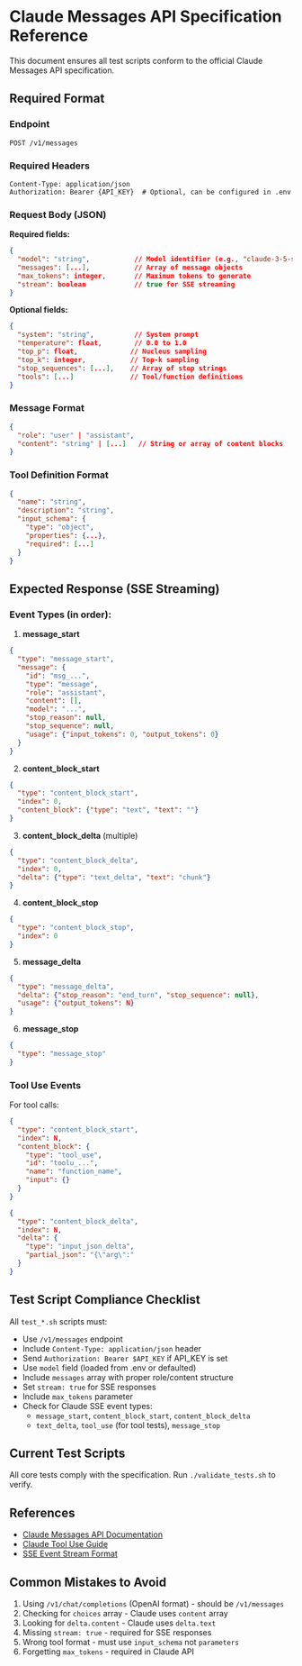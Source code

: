 # Claude Messages API Specification Reference

This document ensures all test scripts conform to the official Claude Messages API specification.

## Required Format

### Endpoint
```
POST /v1/messages
```

### Required Headers
```
Content-Type: application/json
Authorization: Bearer {API_KEY}  # Optional, can be configured in .env
```

### Request Body (JSON)

**Required fields:**
```json
{
  "model": "string",           // Model identifier (e.g., "claude-3-5-sonnet-20241022")
  "messages": [...],           // Array of message objects
  "max_tokens": integer,       // Maximum tokens to generate
  "stream": boolean            // true for SSE streaming
}
```

**Optional fields:**
```json
{
  "system": "string",          // System prompt
  "temperature": float,        // 0.0 to 1.0
  "top_p": float,             // Nucleus sampling
  "top_k": integer,           // Top-k sampling
  "stop_sequences": [...],    // Array of stop strings
  "tools": [...]              // Tool/function definitions
}
```

### Message Format
```json
{
  "role": "user" | "assistant",
  "content": "string" | [...]   // String or array of content blocks
}
```

### Tool Definition Format
```json
{
  "name": "string",
  "description": "string",
  "input_schema": {
    "type": "object",
    "properties": {...},
    "required": [...]
  }
}
```

## Expected Response (SSE Streaming)

### Event Types (in order):

1. **message_start**
```json
{
  "type": "message_start",
  "message": {
    "id": "msg_...",
    "type": "message",
    "role": "assistant",
    "content": [],
    "model": "...",
    "stop_reason": null,
    "stop_sequence": null,
    "usage": {"input_tokens": 0, "output_tokens": 0}
  }
}
```

2. **content_block_start**
```json
{
  "type": "content_block_start",
  "index": 0,
  "content_block": {"type": "text", "text": ""}
}
```

3. **content_block_delta** (multiple)
```json
{
  "type": "content_block_delta",
  "index": 0,
  "delta": {"type": "text_delta", "text": "chunk"}
}
```

4. **content_block_stop**
```json
{
  "type": "content_block_stop",
  "index": 0
}
```

5. **message_delta**
```json
{
  "type": "message_delta",
  "delta": {"stop_reason": "end_turn", "stop_sequence": null},
  "usage": {"output_tokens": N}
}
```

6. **message_stop**
```json
{
  "type": "message_stop"
}
```

### Tool Use Events

For tool calls:
```json
{
  "type": "content_block_start",
  "index": N,
  "content_block": {
    "type": "tool_use",
    "id": "toolu_...",
    "name": "function_name",
    "input": {}
  }
}
```

```json
{
  "type": "content_block_delta",
  "index": N,
  "delta": {
    "type": "input_json_delta",
    "partial_json": "{\"arg\":"
  }
}
```

## Test Script Compliance Checklist

All `test_*.sh` scripts must:

- Use `/v1/messages` endpoint
- Include `Content-Type: application/json` header
- Send `Authorization: Bearer $API_KEY` if API_KEY is set
- Use `model` field (loaded from .env or defaulted)
- Include `messages` array with proper role/content structure
- Set `stream: true` for SSE responses
- Include `max_tokens` parameter
- Check for Claude SSE event types:
  - `message_start`, `content_block_start`, `content_block_delta`
  - `text_delta`, `tool_use` (for tool tests), `message_stop`

## Current Test Scripts

All core tests comply with the specification. Run `./validate_tests.sh` to verify.

## References

- [Claude Messages API Documentation](https://docs.anthropic.com/claude/reference/messages_post)
- [Claude Tool Use Guide](https://docs.anthropic.com/claude/docs/tool-use)
- [SSE Event Stream Format](https://developer.mozilla.org/en-US/docs/Web/API/Server-sent_events/Using_server-sent_events)

## Common Mistakes to Avoid

1. Using `/v1/chat/completions` (OpenAI format) - should be `/v1/messages`
2. Checking for `choices` array - Claude uses `content` array
3. Looking for `delta.content` - Claude uses `delta.text`
4. Missing `stream: true` - required for SSE responses
5. Wrong tool format - must use `input_schema` not `parameters`
6. Forgetting `max_tokens` - required in Claude API

